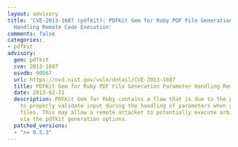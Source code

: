 ```yaml
---
layout: advisory
title: 'CVE-2013-1607 (pdfkit): PDFKit Gem for Ruby PDF File Generation Parameter
  Handling Remote Code Execution'
comments: false
categories:
- pdfkit
advisory:
  gem: pdfkit
  cve: 2013-1607
  osvdb: 90867
  url: https://nvd.nist.gov/vuln/detail/CVE-2013-1607
  title: PDFKit Gem for Ruby PDF File Generation Parameter Handling Remote Code Execution
  date: 2013-02-21
  description: PDFKit Gem for Ruby contains a flaw that is due to the program failing
    to properly validate input during the handling of parameters when generating PDF
    files. This may allow a remote attacker to potentially execute arbitrary code
    via the pdfkit generation options.
  patched_versions:
  - ">= 0.5.3"
---
```

